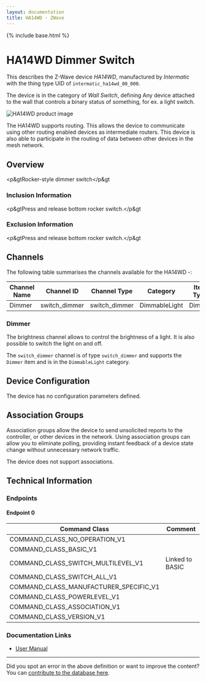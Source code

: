 ```yaml
---
layout: documentation
title: HA14WD - ZWave
---
```


{% include base.html %}

# HA14WD Dimmer Switch
This describes the Z-Wave device *HA14WD*, manufactured by *Intermatic* with the thing type UID of ```intermatic_ha14wd_00_000```.

The device is in the category of *Wall Switch*, defining Any device attached to the wall that controls a binary status of something, for ex. a light switch.

![HA14WD product image](https://opensmarthouse.org/zwavedatabase/772/image/)


The HA14WD supports routing. This allows the device to communicate using other routing enabled devices as intermediate routers.  This device is also able to participate in the routing of data between other devices in the mesh network.

## Overview

<p&gtRocker-style dimmer switch</p&gt

### Inclusion Information

<p&gtPress and release bottom rocker switch.</p&gt

### Exclusion Information

<p&gtPress and release bottom rocker switch.</p&gt

## Channels

The following table summarises the channels available for the HA14WD -:

| Channel Name | Channel ID | Channel Type | Category | Item Type |
|--------------|------------|--------------|----------|-----------|
| Dimmer | switch_dimmer | switch_dimmer | DimmableLight | Dimmer | 

### Dimmer
The brightness channel allows to control the brightness of a light.
            It is also possible to switch the light on and off.

The ```switch_dimmer``` channel is of type ```switch_dimmer``` and supports the ```Dimmer``` item and is in the ```DimmableLight``` category.



## Device Configuration

The device has no configuration parameters defined.

## Association Groups

Association groups allow the device to send unsolicited reports to the controller, or other devices in the network. Using association groups can allow you to eliminate polling, providing instant feedback of a device state change without unnecessary network traffic.

The device does not support associations.
## Technical Information

### Endpoints

#### Endpoint 0

| Command Class | Comment |
|---------------|---------|
| COMMAND_CLASS_NO_OPERATION_V1| |
| COMMAND_CLASS_BASIC_V1| |
| COMMAND_CLASS_SWITCH_MULTILEVEL_V1| Linked to BASIC|
| COMMAND_CLASS_SWITCH_ALL_V1| |
| COMMAND_CLASS_MANUFACTURER_SPECIFIC_V1| |
| COMMAND_CLASS_POWERLEVEL_V1| |
| COMMAND_CLASS_ASSOCIATION_V1| |
| COMMAND_CLASS_VERSION_V1| |

### Documentation Links

* [User Manual](https://opensmarthouse.org/zwavedatabase/772/HA14WD.pdf)

---

Did you spot an error in the above definition or want to improve the content?
You can [contribute to the database here](https://opensmarthouse.org/zwavedatabase/772).
